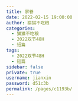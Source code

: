 ```yaml
---
title: 家眷
date: 2022-02-15 19:00:00
author: 猫猫不吃粮
categories: 
  - 猫猫不吃粮
  - 2022双节48H
  - 短篇
tags: 
  - 2022双节48H
  - 短篇
sidebar: false
private: true
username: jianxin
password: d51c3b
permalink: /pages/c1193b/
---
```


